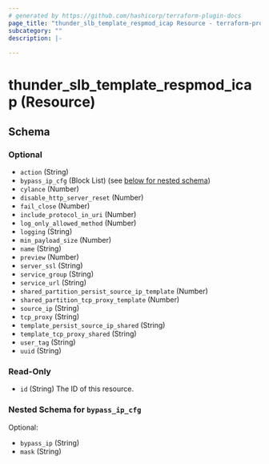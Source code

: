 ```yaml
---
# generated by https://github.com/hashicorp/terraform-plugin-docs
page_title: "thunder_slb_template_respmod_icap Resource - terraform-provider-thunder"
subcategory: ""
description: |-
  
---
```


# thunder_slb_template_respmod_icap (Resource)





<!-- schema generated by tfplugindocs -->
## Schema

### Optional

- `action` (String)
- `bypass_ip_cfg` (Block List) (see [below for nested schema](#nestedblock--bypass_ip_cfg))
- `cylance` (Number)
- `disable_http_server_reset` (Number)
- `fail_close` (Number)
- `include_protocol_in_uri` (Number)
- `log_only_allowed_method` (Number)
- `logging` (String)
- `min_payload_size` (Number)
- `name` (String)
- `preview` (Number)
- `server_ssl` (String)
- `service_group` (String)
- `service_url` (String)
- `shared_partition_persist_source_ip_template` (Number)
- `shared_partition_tcp_proxy_template` (Number)
- `source_ip` (String)
- `tcp_proxy` (String)
- `template_persist_source_ip_shared` (String)
- `template_tcp_proxy_shared` (String)
- `user_tag` (String)
- `uuid` (String)

### Read-Only

- `id` (String) The ID of this resource.

<a id="nestedblock--bypass_ip_cfg"></a>
### Nested Schema for `bypass_ip_cfg`

Optional:

- `bypass_ip` (String)
- `mask` (String)


